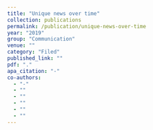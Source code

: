 ```yaml
---
title: "Unique news over time"
collection: publications
permalink: /publication/unique-news-over-time
year: "2019"
group: "Communication"
venue: ""
category: "Filed"
published_link: ""
pdf: "."
apa_citation: "-"
co-authors:
  - "-"
  - ""
  - ""
  - ""
  - ""
  - ""
---
```


